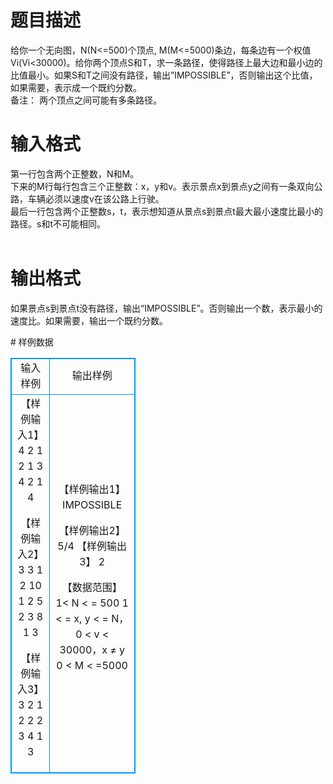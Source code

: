 # 

 
 # 题目描述 
<p>
给你一个无向图，N(N<=500)个顶点, M(M<=5000)条边，每条边有一个权值Vi(Vi<30000)。给你两个顶点S和T，求一条路径，使得路径上最大边和最小边的比值最小。如果S和T之间没有路径，输出”IMPOSSIBLE”，否则输出这个比值，如果需要，表示成一个既约分数。 <br>备注： 两个顶点之间可能有多条路径。</p> 

 
 # 输入格式 
<p>
第一行包含两个正整数，N和M。<br>下来的M行每行包含三个正整数：x，y和v。表示景点x到景点y之间有一条双向公路，车辆必须以速度v在该公路上行驶。<br>最后一行包含两个正整数s，t，表示想知道从景点s到景点t最大最小速度比最小的路径。s和t不可能相同。<br><br></p> 

 
 # 输出格式 
<p>
如果景点s到景点t没有路径，输出“IMPOSSIBLE”。否则输出一个数，表示最小的速度比。如果需要，输出一个既约分数。<br></p> 
# 样例数据
<style>
        table,table tr th, table tr td { border:1px solid #0094ff; }
        table { width: 200px; min-height: 25px; line-height: 25px; text-align: center; border-collapse: collapse;}   
    </style>
<table>
	<tr>
		<td>输入样例</td>
		<td>输出样例</td>
	</tr>
<tr><td>【样例输入1】
4 2
1 2 1
3 4 2
1 4

【样例输入2】
3 3
1 2 10
1 2 5
2 3 8
1 3


【样例输入3】
3 2
1 2 2
2 3 4
1 3

</td><td>【样例输出1】
IMPOSSIBLE

【样例输出2】
5/4
【样例输出3】
2

【数据范围】
1<  N < = 500
1 < = x, y < = N，0 < v < 30000，x ≠ y
0 < M < =5000
</td></tr></table>

